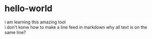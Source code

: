 # hello-world
i am learning this amazing tool  
i don't konw how to make a line feed in markdown
why all text is on the same line?
